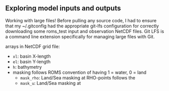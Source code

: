 ## Exploring model inputs and outputs

Working with large files! Before pulling any source code, I had to ensure that my ~/.gitconfig had the appropriate git-lfs configuration for correctly downloading some roms_test input and observation NetCDF files. Git LFS is a command line extension specifically for managing large files with Git.

arrays in NetCDF grid file: 
- `xl`: basin X-length
- `el`: basin Y-length
- `h`: bathymetry
- masking follows ROMS convention of having 1 = water, 0 = land
  - `mask_rho`: Land/Sea masking at RHO-points follows the 
  - `mask_u`: Land/Sea masking at 
